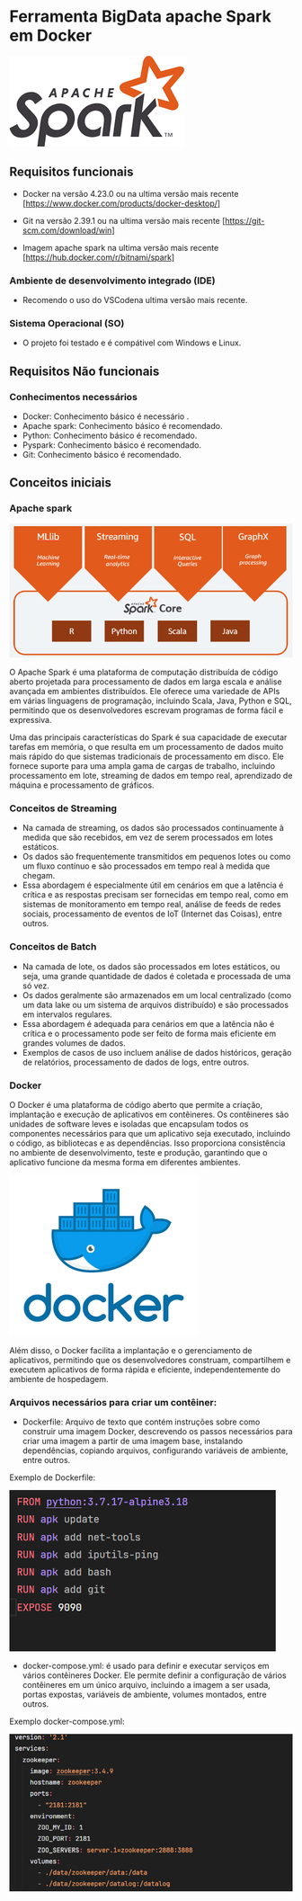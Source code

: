 # Ferramenta BigData apache Spark em Docker

![alt text](imagens/image.png)

## Requisitos funcionais

- Docker na versão 4.23.0 ou na ultima versão mais recente [https://www.docker.com/products/docker-desktop/]

- Git na versão 2.39.1 ou na ultima versão mais recente [https://git-scm.com/download/win]

- Imagem apache spark na ultima versão mais recente [https://hub.docker.com/r/bitnami/spark]

### Ambiente de desenvolvimento integrado (IDE)

- Recomendo o uso do VSCodena ultima versão mais recente.

### Sistema Operacional (SO)

- O projeto foi testado e é compátivel com Windows e Linux.

## Requisitos Não funcionais

### Conhecimentos necessários

- Docker: Conhecimento básico é necessário  .
- Apache spark: Conhecimento básico é recomendado.
- Python: Conhecimento básico é recomendado.
- Pyspark: Conhecimento básico é recomendado.
- Git: Conhecimento básico é recomendado.

## Conceitos iniciais

### Apache spark

![alt text](imagens/image-4.png)

O Apache Spark é uma plataforma de computação distribuída de código aberto projetada para processamento de dados em larga escala e análise avançada em ambientes distribuídos. Ele oferece uma variedade de APIs em várias linguagens de programação, incluindo Scala, Java, Python e SQL, permitindo que os desenvolvedores escrevam programas de forma fácil e expressiva.

Uma das principais características do Spark é sua capacidade de executar tarefas em memória, o que resulta em um processamento de dados muito mais rápido do que sistemas tradicionais de processamento em disco. Ele fornece suporte para uma ampla gama de cargas de trabalho, incluindo processamento em lote, streaming de dados em tempo real, aprendizado de máquina e processamento de gráficos.

### Conceitos de Streaming

- Na camada de streaming, os dados são processados continuamente à medida que são recebidos, em vez de serem processados em lotes estáticos.
- Os dados são frequentemente transmitidos em pequenos lotes ou como um fluxo contínuo e são processados em tempo real à medida que chegam.
- Essa abordagem é especialmente útil em cenários em que a latência é crítica e as respostas precisam ser fornecidas em tempo real, como em sistemas de monitoramento em tempo real, análise de feeds de redes sociais, processamento de eventos de IoT (Internet das Coisas), entre outros.

### Conceitos de Batch

- Na camada de lote, os dados são processados em lotes estáticos, ou seja, uma grande quantidade de dados é coletada e processada de uma só vez.
- Os dados geralmente são armazenados em um local centralizado (como um data lake ou um sistema de arquivos distribuído) e são processados em intervalos regulares.
- Essa abordagem é adequada para cenários em que a latência não é crítica e o processamento pode ser feito de forma mais eficiente em grandes volumes de dados.
- Exemplos de casos de uso incluem análise de dados históricos, geração de relatórios, processamento de dados de logs, entre outros.

### Docker

O Docker é uma plataforma de código aberto que permite a criação, implantação e execução de aplicativos em contêineres. Os contêineres são unidades de software leves e isoladas que encapsulam todos os componentes necessários para que um aplicativo seja executado, incluindo o código, as bibliotecas e as dependências. Isso proporciona consistência no ambiente de desenvolvimento, teste e produção, garantindo que o aplicativo funcione da mesma forma em diferentes ambientes.

![alt text](imagens/image-2.png)

Além disso, o Docker facilita a implantação e o gerenciamento de aplicativos, permitindo que os desenvolvedores construam, compartilhem e executem aplicativos de forma rápida e eficiente, independentemente do ambiente de hospedagem.

### Arquivos necessários para criar um contêiner:

- Dockerfile: Arquivo de texto que contém instruções sobre como construir uma imagem Docker, descrevendo os passos necessários para criar uma imagem a partir de uma imagem base, instalando dependências, copiando arquivos, configurando variáveis de ambiente, entre outros.

Exemplo de Dockerfile:

![alt text](imagens/image5.png)

- docker-compose.yml: é usado para definir e executar serviços em vários contêineres Docker. Ele permite definir a configuração de vários contêineres em um único arquivo, incluindo a imagem a ser usada, portas expostas, variáveis de ambiente, volumes montados, entre outros.

Exemplo docker-compose.yml:

![alt text](imagens/image6.png)
